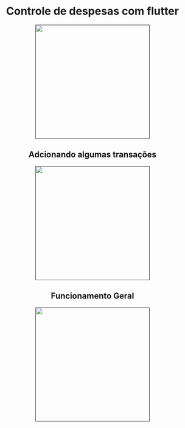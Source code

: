 <h1 align="center" >Controle de despesas com flutter</h1>

<p align="center"><a href="" target="_blank"><img src="https://drive.google.com/uc?export=view&id=1yYeNU7Lcuu87rsXouXDKVFnXsKxO-kK5" width="300"></a></p>


<h2 align="center">Adcionando algumas transações</h2>
<p align="center"><a href="" target="_blank"><img src="https://drive.google.com/uc?export=view&id=1gjvjHBAl4Cs4gbXTq8vl1U4hg9LvZGSI" width="300"></a></p>

<h2 align="center">Funcionamento Geral</h2>
<p align="center"><a href="" target="_blank"><img src="https://drive.google.com/uc?export=view&id=1ArVFdPa6i0Brih0KOKo_bHTTik9BNdxE" width="300"></a></p>


